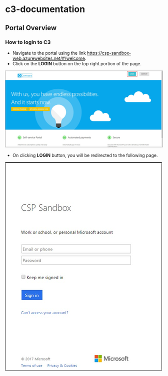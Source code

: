 # c3-documentation



## Portal Overview

### How to login to C3
- Navigate to the portal using the link https://csp-sandbox-web.azurewebsites.net/#/welcome.
- Click on the **LOGIN** button on the top right portion of the page.

<img src="https://github.com/Jithin-Varghese/c3-documentation/blob/master/images/csp-welcome.jpg"/>

- On clicking **LOGIN** button, you will be redirected to the following page.

<img src="https://github.com/Jithin-Varghese/c3-documentation/blob/master/images/csp-login-1.jpg"/>
